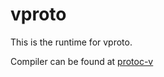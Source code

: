# vproto

This is the runtime for vproto.

Compiler can be found at [protoc-v](https://emily33901/protoc-v)